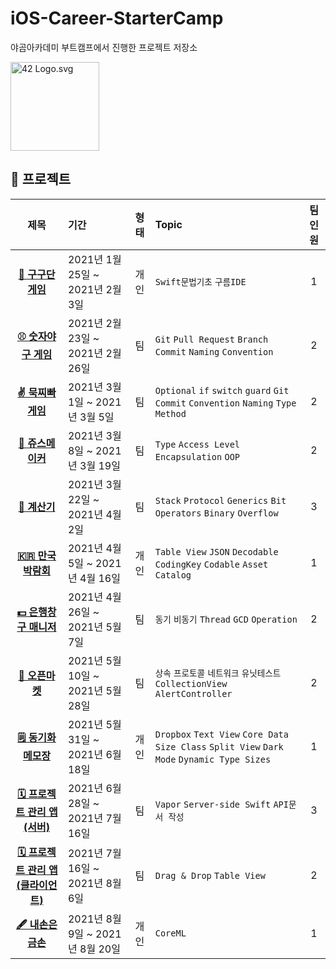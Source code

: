 # iOS-Career-StarterCamp
야곰아카데미 부트캠프에서 진행한 프로젝트 저장소

<p><img src="https://cdn.discordapp.com/attachments/814079004377350172/891983179378982952/yagom_icon.png" alt="42 Logo.svg" width="142"></p>

## 📂 프로젝트

|제목|기간|형태|Topic|팀인원|
|:----:|:------------------------------------- | :------: | :----------------------------------------------- | :----------------: |
|[**🔢 구구단 게임**](./ios-gugudan)|2021년 1월 25일 ~ 2021년 2월 3일|개인|`Swift문법기초` `구름IDE`|1|
|[**⚾️ 숫자야구 게임**](./ios-number-baseball)|2021년 2월 23일 ~ 2021년 2월 26일|팀|`Git` `Pull Request` `Branch` `Commit` `Naming` `Convention`|2|
|[**✌️ 묵찌빠 게임**](./ios-rock-paper-scissors)|2021년 3월 1일 ~ 2021년 3월 5일|팀|`Optional` `if` `switch` `guard` `Git` `Commit` `Convention` `Naming` `Type` `Method`|2|
|[**🥤 쥬스메이커**](./ios-juice-maker)|2021년 3월 8일 ~ 2021년 3월 19일|팀|`Type` `Access Level` `Encapsulation` `OOP`|2|
|[**🧮 계산기**](./ios-calculator-app)|2021년 3월 22일 ~ 2021년 4월 2일|팀|`Stack` `Protocol` `Generics` `Bit Operators` `Binary` `Overflow`|3|
|[**🇰🇷 만국박람회**](./ios-exposition-universelle)|2021년 4월 5일 ~ 2021년 4월 16일|개인|`Table View` `JSON` `Decodable` `CodingKey` `Codable` `Asset Catalog`|1|
|[**💵 은행창구 매니저**](./ios-bank-manager)|2021년 4월 26일 ~ 2021년 5월 7일|팀|`동기` `비동기` `Thread` `GCD` `Operation`|2|
|[**🛒 오픈마켓**](./ios-open-market)|2021년 5월 10일 ~ 2021년 5월 28일|팀|`상속` `프로토콜` `네트워크` `유닛테스트` `CollectionView` `AlertController`|2|
|[**🗒 동기화 메모장**](./ios-cloud-notes)|2021년 5월 31일 ~ 2021년 6월 18일|개인|`Dropbox` `Text View` `Core Data` `Size Class` `Split View` `Dark Mode` `Dynamic Type Sizes`|1|
|[**🗓 프로젝트 관리 앱(서버)**](./ios-project-manager-server)|2021년 6월 28일 ~ 2021년 7월 16일|팀|`Vapor` `Server-side Swift` `API문서 작성`|3|
|[**🗓 프로젝트 관리 앱(클라이언트)**](./ios-project-manager)|2021년 7월 16일 ~ 2021년 8월 6일|팀|`Drag & Drop` `Table View`|2|
|[**🖋 내손은 금손**](./ios-my-magical-hand)|2021년 8월 9일 ~ 2021년 8월 20일|개인|`CoreML`|1|
